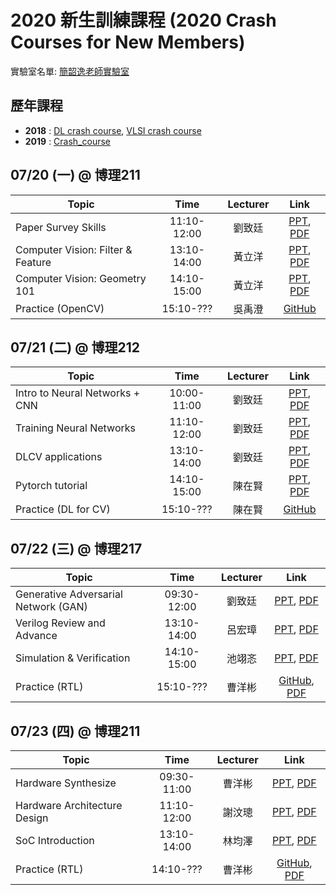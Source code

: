 # 2020 新生訓練課程 (2020 Crash Courses for New Members)
實驗室名單:
[簡韶逸老師實驗室](http://media.ee.ntu.edu.tw/)

## 歷年課程

+ **2018** : [DL crash course](./2018/2018_DL_Crash_Course.md), [VLSI crash course](./2018/2018_VLSI_Crash_Course.md)
+ **2019** : [Crash_course](./2019/README.md)

## 07/20 (一) @ 博理211
|Topic|Time|Lecturer|Link|
|---|:---:|:---:|:---:|
|Paper Survey Skills|11:10-12:00|劉致廷|[PPT](http://media.ee.ntu.edu.tw/crash_course/2019/paper_survey_skills_2019.pptx), [PDF](http://media.ee.ntu.edu.tw/crash_course/2019/paper_survey_skills_2019.pdf)|
|Computer Vision: Filter & Feature|13:10-14:00|黃立洋|[PPT](), [PDF]()|
|Computer Vision: Geometry 101|14:10-15:00|黃立洋|[PPT](), [PDF]()|
|Practice (OpenCV)|15:10-???|吳禹澄|[GitHub](https://github.com/mediaic/Python_OpenCV_Lab)|

## 07/21 (二) @ 博理212
|Topic|Time|Lecturer|Link|
|---|:---:|:---:|:---:|
|Intro to Neural Networks + CNN|10:00-11:00|劉致廷|[PPT](http://media.ee.ntu.edu.tw/crash_course/2019/Intro_NN.pptx), [PDF](http://media.ee.ntu.edu.tw/crash_course/2019/Intro_NN.pdf)|
|Training Neural Networks|11:10-12:00|劉致廷|[PPT](http://media.ee.ntu.edu.tw/crash_course/2019/training_tips.pptx), [PDF](http://media.ee.ntu.edu.tw/crash_course/2019/training_tips.pdf)|
|DLCV applications|13:10-14:00|劉致廷|[PPT](http://media.ee.ntu.edu.tw/crash_course/2019/DLCV-Application.pptx), [PDF](http://media.ee.ntu.edu.tw/crash_course/2019/DLCV-Application.pdf)|
|Pytorch tutorial|14:10-15:00|陳在賢|[PPT](http://media.ee.ntu.edu.tw/crash_course/2019/PyTorch_Tutorial.pptx), [PDF](http://media.ee.ntu.edu.tw/crash_course/2019/PyTorch_Tutorial.pdf)|
|Practice (DL for CV)|15:10-???|陳在賢|[GitHub](https://github.com/mediaic/DL_Practice)|

## 07/22 (三) @ 博理217
|Topic|Time|Lecturer|Link|
|---|:---:|:---:|:---:|
|Generative Adversarial Network (GAN)|09:30-12:00|劉致廷|[PPT](http://media.ee.ntu.edu.tw/crash_course/2019/GAN.pptx), [PDF](http://media.ee.ntu.edu.tw/crash_course/2019/GAN.pdf)|
|Verilog Review and Advance|13:10-14:00|呂宏璋|[PPT](http://media.ee.ntu.edu.tw/crash_course/2019/Hardware_Basic.pptx), [PDF](http://media.ee.ntu.edu.tw/crash_course/2019/Hardware_Basic.pdf)|
|Simulation & Verification|14:10-15:00|池翊忞|[PPT](http://media.ee.ntu.edu.tw/crash_course/2019/RTL_verification.pptx), [PDF](http://media.ee.ntu.edu.tw/crash_course/2019/RTL_verification.pdf)|
|Practice (RTL)|15:10-???|曹洋彬|[GitHub](https://github.com/mediaic/VLSI_Lab1), [PDF](http://media.ee.ntu.edu.tw/crash_course/2019/VLSI_Lab.pdf)|

## 07/23 (四) @ 博理211
|Topic|Time|Lecturer|Link|
|---|:---:|:---:|:---:|
|Hardware Synthesize|09:30-11:00|曹洋彬|[PPT](http://media.ee.ntu.edu.tw/crash_course/2019/VLSI-Crash-Course-Synthesis_2019.pptx), [PDF](http://media.ee.ntu.edu.tw/crash_course/2019/VLSI-Crash-Course-Synthesis_2019.pdf)|
|Hardware Architecture Design|11:10-12:00|謝汶璁|[PPT](http://media.ee.ntu.edu.tw/crash_course/2019/Hardware_Architecture_Design.pptx), [PDF](http://media.ee.ntu.edu.tw/crash_course/2019/Hardware_Architecture_Design.pdf)|
|SoC Introduction|13:10-14:00|林均澤|[PPT](http://media.ee.ntu.edu.tw/crash_course/2019/SoC_Introduction.pptx), [PDF](http://media.ee.ntu.edu.tw/crash_course/2019/SoC_Introduction.pdf)|
|Practice (RTL)|14:10-???|曹洋彬|[GitHub](https://github.com/mediaic/VLSI_Lab1), [PDF](http://media.ee.ntu.edu.tw/crash_course/2019/VLSI_Lab.pdf)|

